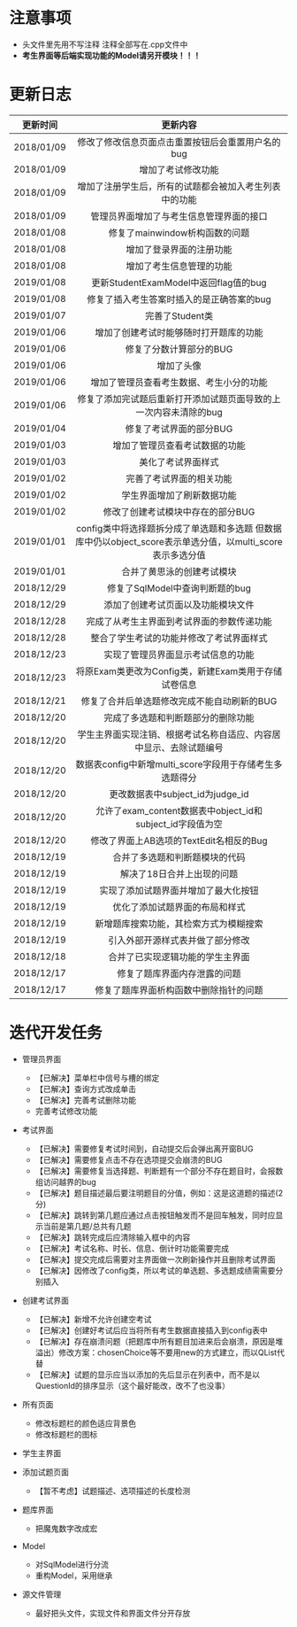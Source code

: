 ﻿# <font face="黑体">**注意事项**</font>
* 头文件里先用不写注释 注释全部写在.cpp文件中
* **考生界面等后端实现功能的Model请另开模块！！！**

# <font face="黑体">**更新日志**</font>
更新时间|更新内容|
---|:--:|
2018/01/09|修改了修改信息页面点击重置按钮后会重置用户名的bug
2018/01/09|增加了考试修改功能
2018/01/09|增加了注册学生后，所有的试题都会被加入考生列表中的功能
2018/01/09|管理员界面增加了与考生信息管理界面的接口
2018/01/08|修复了mainwindow析构函数的问题
2018/01/08|增加了登录界面的注册功能
2018/01/08|增加了考生信息管理的功能
2019/01/08|更新StudentExamModel中返回flag值的bug
2019/01/08|修复了插入考生答案时插入的是正确答案的bug
2019/01/07|完善了Student类
2019/01/06|增加了创建考试时能够随时打开题库的功能
2019/01/06|修复了分数计算部分的BUG
2019/01/06|增加了头像
2019/01/06|增加了管理员查看考生数据、考生小分的功能
2019/01/06|修复了添加完试题后重新打开添加试题页面导致的上一次内容未清除的bug
2019/01/04|修复了考试界面的部分BUG
2019/01/03|增加了管理员查看考试数据的功能
2019/01/03|美化了考试界面样式
2019/01/02|完善了考试界面的相关功能
2019/01/02|学生界面增加了刷新数据功能
2019/01/02|修改了创建考试模块中存在的部分BUG
2019/01/01|config类中将选择题拆分成了单选题和多选题 但数据库中仍以object_score表示单选分值，以multi_score表示多选分值
2019/01/01|合并了黄思泳的创建考试模块
2018/12/29|修复了SqlModel中查询判断题的bug
2018/12/29|添加了创建考试页面以及功能模块文件
2018/12/28|完成了从考生主界面到考试界面的参数传递功能
2018/12/28|整合了学生考试的功能并修改了考试界面样式
2018/12/23|实现了管理员界面显示考试信息的功能
2018/12/23|将原Exam类更改为Config类，新建Exam类用于存储试卷信息
2018/12/21|修复了合并后单选题修改完成不能自动刷新的BUG
2018/12/20|完成了多选题和判断题部分的删除功能
2018/12/20|学生主界面实现注销、根据考试名称自适应、内容居中显示、去除试题编号
2018/12/20|数据表config中新增multi_score字段用于存储考生多选题得分
2018/12/20|更改数据表中subject_id为judge_id
2018/12/20|允许了exam_content数据表中object_id和subject_id字段值为空
2018/12/20|修改了界面上AB选项的TextEdit名相反的Bug
2018/12/19|合并了多选题和判断题模块的代码
2018/12/19|解决了18日合并上出现的问题
2018/12/19|实现了添加试题界面并增加了最大化按钮
2018/12/19|优化了添加试题界面的布局和样式
2018/12/19|新增题库搜索功能，其检索方式为模糊搜索
2018/12/19|引入外部开源样式表并做了部分修改
2018/12/18|合并了已实现逻辑功能的学生主界面
2018/12/17|修复了题库界面内存泄露的问题
2018/12/17|修复了题库界面析构函数中删除指针的问题


# <font face="黑体">**迭代开发任务**</font>

* 管理员界面
   * 【已解决】菜单栏中信号与槽的绑定
   * 【已解决】查询方式改成单击
   * 【已解决】完善考试删除功能
   * 完善考试修改功能

* 考试界面
   * 【已解决】需要修复考试时间到，自动提交后会弹出离开窗BUG
   * 【已解决】需要修复点击不存在选项提交会崩溃的BUG
   * 【已解决】需要修复当选择题、判断题有一个部分不存在题目时，会报数组访问越界的bug 
   * 【已解决】题目描述最后要注明题目的分值，例如：这是这道题的描述(2分)  
   * 【已解决】跳转到第几题应通过点击按钮触发而不是回车触发，同时应显示当前是第几题/总共有几题
   * 【已解决】跳转完成后应清除输入框中的内容
   * 【已解决】考试名称、时长、信息、倒计时功能需要完成
   * 【已解决】提交完成后需要对主界面做一次刷新操作并且删除考试界面
   * 【已解决】因修改了config类，所以考试的单选题、多选题成绩需需要分别插入

* 创建考试界面
   * 【已解决】新增不允许创建空考试
   * 【已解决】创建好考试后应当将所有考生数据直接插入到config表中
   * 【已解决】存在崩溃问题（把题库中所有题目加进来后会崩溃，原因是堆溢出）修改方案：chosenChoice等不要用new的方式建立，而以QList代替 
   * 【已解决】试题的显示应当以添加的先后显示在列表中，而不是以QuestionId的排序显示（这个最好能改，改不了也没事） 

* 所有页面
   * 修改标题栏的颜色适应背景色
   * 修改标题栏的图标

* 学生主界面

* 添加试题页面
   * 【暂不考虑】试题描述、选项描述的长度检测

* 题库界面
   * 把魔鬼数字改成宏

* Model
   * 对SqlModel进行分流
   * 重构Model，采用继承

* 源文件管理
   * 最好把头文件，实现文件和界面文件分开存放